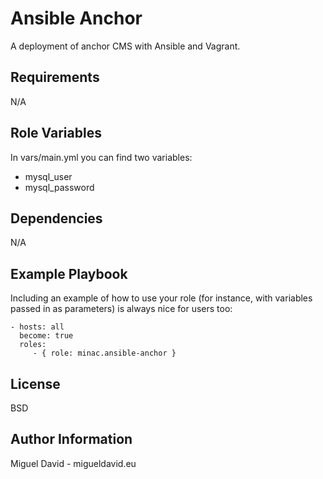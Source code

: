 
Ansible Anchor
=========

A deployment of anchor CMS with Ansible and Vagrant.


Requirements
------------

N/A


Role Variables
--------------

In vars/main.yml you can find two variables:

- mysql_user
- mysql_password


Dependencies
------------

N/A


Example Playbook
----------------

Including an example of how to use your role (for instance, with variables passed in as parameters) is always nice for users too:

    - hosts: all
      become: true
      roles:
         - { role: minac.ansible-anchor }


License
-------

BSD


Author Information
------------------

Miguel David - migueldavid.eu
